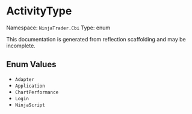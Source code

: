 # ActivityType

Namespace: `NinjaTrader.Cbi`
Type: enum

This documentation is generated from reflection scaffolding and may be incomplete.

## Enum Values
- `Adapter`
- `Application`
- `ChartPerformance`
- `Login`
- `NinjaScript`

